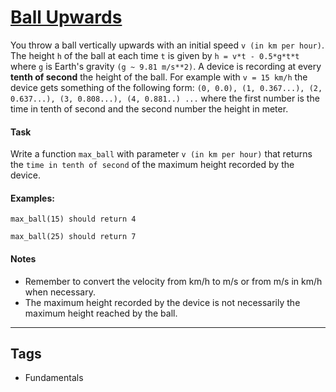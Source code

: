 # [Ball Upwards](https://www.codewars.com/kata/566be96bb3174e155300001b)

You throw a ball vertically upwards with an initial speed `v (in km per hour)`. The height `h` of the ball at each time `t`
is given by `h = v*t - 0.5*g*t*t` where `g` is Earth's gravity `(g ~ 9.81 m/s**2)`. A device is recording at every **tenth of second** the height of the ball.
For example with `v = 15 km/h` the device gets something of the following form:
`(0, 0.0), (1, 0.367...), (2, 0.637...), (3, 0.808...), (4, 0.881..) ...`
where the first number is the time in tenth of second and the second number the height in meter.

#### Task

Write a function `max_ball` with parameter `v (in km per hour)` that returns the `time in tenth of second`
of the maximum height recorded by the device.

#### Examples:

`max_ball(15) should return 4`

`max_ball(25) should return 7`

#### Notes

- Remember to convert the velocity from km/h to m/s or from m/s in km/h when necessary.
- The maximum height recorded by the device is not necessarily the maximum height reached by the ball.

---

## Tags

- Fundamentals
